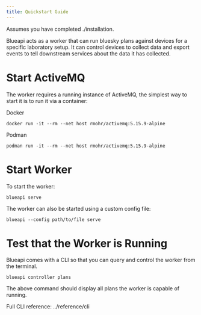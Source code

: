 ```yaml
---
title: Quickstart Guide
---
```


<div class="seealso">

Assumes you have completed
<span class="title-ref">./installation</span>.

</div>

Blueapi acts as a worker that can run bluesky plans against devices for
a specific laboratory setup. It can control devices to collect data and
export events to tell downstream services about the data it has
collected.

# Start ActiveMQ

The worker requires a running instance of ActiveMQ, the simplest way to
start it is to run it via a container:

<div class="tab-set">

<div class="tab-item">

Docker

``` shell
docker run -it --rm --net host rmohr/activemq:5.15.9-alpine
```

</div>

<div class="tab-item">

Podman

``` shell
podman run -it --rm --net host rmohr/activemq:5.15.9-alpine
```

</div>

</div>

# Start Worker

To start the worker:

``` shell
blueapi serve
```

The worker can also be started using a custom config file:

``` shell
blueapi --config path/to/file serve
```

# Test that the Worker is Running

Blueapi comes with a CLI so that you can query and control the worker
from the terminal.

``` shell
blueapi controller plans
```

The above command should display all plans the worker is capable of
running.

<div class="seealso">

Full CLI reference: <span class="title-ref">../reference/cli</span>

</div>
